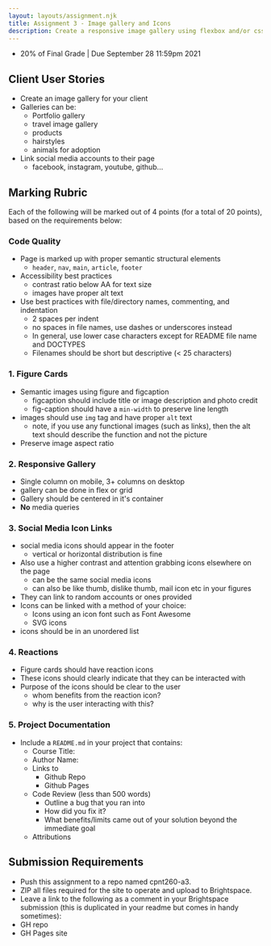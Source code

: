 ```yaml
---
layout: layouts/assignment.njk
title: Assignment 3 - Image gallery and Icons
description: Create a responsive image gallery using flexbox and/or css grid. Your gallery page should also employ social media icons in the footer section, and reaction icons on the gallery figures.
---
```


- 20% of Final Grade | Due September 28 11:59pm 2021

## Client User Stories

- Create an image gallery for your client
- Galleries can be:
  - Portfolio gallery
  - travel image gallery
  - products
  - hairstyles
  - animals for adoption
- Link social media accounts to their page
  - facebook, instagram, youtube, github...

## Marking Rubric

Each of the following will be marked out of 4 points (for a total of 20 points), based on the requirements below:

### Code Quality

- Page is marked up with proper semantic structural elements
  - `header`, `nav`, `main`, `article`, `footer`
- Accessibility best practices
  - contrast ratio below AA for text size
  - images have proper alt text
- Use best practices with file/directory names, commenting, and indentation
  - 2 spaces per indent
  - no spaces in file names, use dashes or underscores instead
  - In general, use lower case characters except for README file name and DOCTYPES
  - Filenames should be short but descriptive (< 25 characters)

### 1. Figure Cards

- Semantic images using figure and figcaption
  - figcaption should include title or image description and photo credit
  - fig-caption should have a `min-width` to preserve line length
- images should use `img` tag and have proper `alt` text
  - note, if you use any functional images (such as links), then the alt text should describe the function and not the picture
- Preserve image aspect ratio

### 2. Responsive Gallery

- Single column on mobile, 3+ columns on desktop
- gallery can be done in flex or grid
- Gallery should be centered in it's container
- **No** media queries

### 3. Social Media Icon Links

- social media icons should appear in the footer
  - vertical or horizontal distribution is fine
- Also use a higher contrast and attention grabbing icons elsewhere on the page
  - can be the same social media icons
  - can also be like thumb, dislike thumb, mail icon etc in your figures
- They can link to random accounts or ones provided
- Icons can be linked with a method of your choice:
  - Icons using an icon font such as Font Awesome
  - SVG icons
- icons should be in an unordered list

### 4. Reactions

- Figure cards should have reaction icons
- These icons should clearly indicate that they can be interacted with
- Purpose of the icons should be clear to the user
  - whom benefits from the reaction icon?
  - why is the user interacting with this?

### 5. Project Documentation

- Include a `README.md` in your project that contains:
  - Course Title:
  - Author Name:
  - Links to
    - Github Repo
    - Github Pages
  - Code Review (less than 500 words)
    - Outline a bug that you ran into
    - How did you fix it?
    - What benefits/limits came out of your solution beyond the immediate goal
  - Attributions
  
## Submission Requirements

- Push this assignment to a repo named cpnt260-a3.
- ZIP all files required for the site to operate and upload to Brightspace.
- Leave a link to the following as a comment in your Brightspace submission (this is duplicated in your readme but comes in handy sometimes):
- GH repo
- GH Pages site
